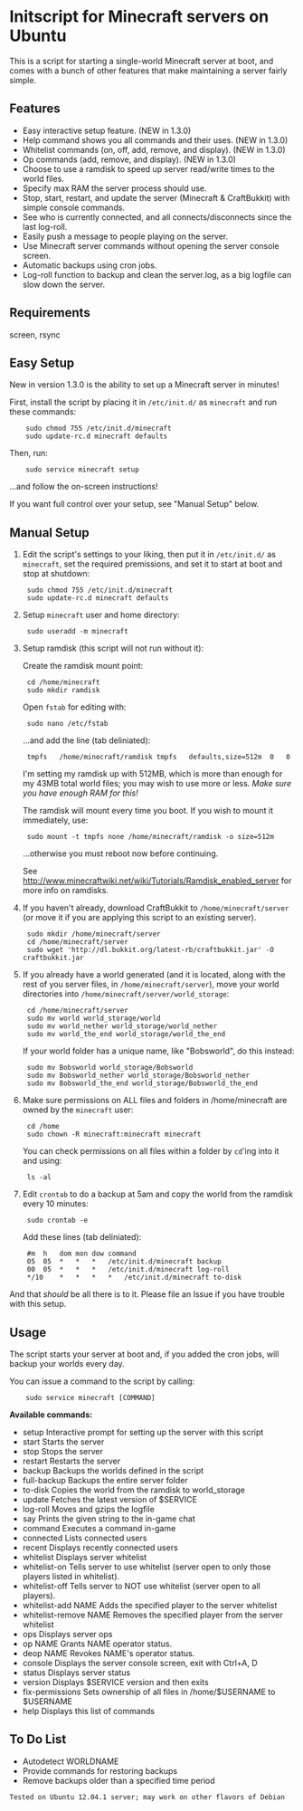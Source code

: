 Initscript for Minecraft servers on Ubuntu
==========================================
This is a script for starting a single-world Minecraft server at boot, and comes with a bunch of other features that make maintaining a server fairly simple.

Features
--------
+ Easy interactive setup feature. (NEW in 1.3.0)
+ Help command shows you all commands and their uses. (NEW in 1.3.0)
+ Whitelist commands (on, off, add, remove, and display). (NEW in 1.3.0)
+ Op commands (add, remove, and display). (NEW in 1.3.0)
+ Choose to use a ramdisk to speed up server read/write times to the world files. 
+ Specify max RAM the server process should use.
+ Stop, start, restart, and update the server (Minecraft & CraftBukkit) with simple console commands.
+ See who is currently connected, and all connects/disconnects since the last log-roll.
+ Easily push a message to people playing on the server.
+ Use Minecraft server commands without opening the server console screen.
+ Automatic backups using cron jobs.
+ Log-roll function to backup and clean the server.log, as a big logfile can slow down the server.

Requirements
------------
screen, rsync

Easy Setup
----------
New in version 1.3.0 is the ability to set up a Minecraft server in minutes!

First, install the script by placing it in `/etc/init.d/` as `minecraft` and run these commands:

		sudo chmod 755 /etc/init.d/minecraft
		sudo update-rc.d minecraft defaults

Then, run:

		sudo service minecraft setup

...and follow the on-screen instructions!

If you want full control over your setup, see "Manual Setup" below.

Manual Setup
------------
1. Edit the script's settings to your liking, then put it in `/etc/init.d/` as `minecraft`, set the required premissions, and set it to start at boot and stop at shutdown:

		sudo chmod 755 /etc/init.d/minecraft
		sudo update-rc.d minecraft defaults

2. Setup `minecraft` user and home directory:

		sudo useradd -m minecraft

3. Setup ramdisk (this script will not run without it):
	
	Create the ramdisk mount point:
	
		cd /home/minecraft
		sudo mkdir ramdisk
	
	Open `fstab` for editing with:

		sudo nano /etc/fstab

	...and add the line (tab deliniated):

		tmpfs	/home/minecraft/ramdisk	tmpfs	defaults,size=512m	0	0

	I'm setting my ramdisk up with 512MB, which is more than enough for my 43MB total world files; you may wish to use more or less. _Make sure you have enough RAM for this!_

	The ramdisk will mount every time you boot. If you wish to mount it immediately, use:

		sudo mount -t tmpfs none /home/minecraft/ramdisk -o size=512m

	...otherwise you must reboot now before continuing.

	See http://www.minecraftwiki.net/wiki/Tutorials/Ramdisk_enabled_server for more info on ramdisks.

4. If you haven't already, download CraftBukkit to `/home/minecraft/server` (or move it if you are applying this script to an existing server).

		sudo mkdir /home/minecraft/server
		cd /home/minecraft/server
		sudo wget 'http://dl.bukkit.org/latest-rb/craftbukkit.jar' -O craftbukkit.jar
	
5. If you already have a world generated (and it is located, along with the rest of you server files, in `/home/minecraft/server`), move your world directories into `/home/minecraft/server/world_storage`:

		cd /home/minecraft/server
		sudo mv world world_storage/world
		sudo mv world_nether world_storage/world_nether
		sudo mv world_the_end world_storage/world_the_end
		
	If your world folder has a unique name, like "Bobsworld", do this instead:
	
		sudo mv Bobsworld world_storage/Bobsworld
		sudo mv Bobsworld_nether world_storage/Bobsworld_nether
		sudo mv Bobsworld_the_end world_storage/Bobsworld_the_end

6. Make sure permissions on ALL files and folders in /home/minecraft are owned by the `minecraft` user:

		cd /home
		sudo chown -R minecraft:minecraft minecraft

	You can check permissions on all files within a folder by `cd`'ing into it and using:

		ls -al

7. Edit `crontab` to do a backup at 5am and copy the world from the ramdisk every 10 minutes:

		sudo crontab -e

	Add these lines (tab deliniated):

		#m 	h 	dom	mon	dow	command
		05 	05 	*	*	*	/etc/init.d/minecraft backup
		00 	05 	*	*	*	/etc/init.d/minecraft log-roll
		*/10 	* 	*	*	*	/etc/init.d/minecraft to-disk

And that _should_ be all there is to it. Please file an Issue if you have trouble with this setup.

Usage
-----
The script starts your server at boot and, if you added the cron jobs, will backup your worlds every day.

You can issue a command to the script by calling:

		sudo service minecraft [COMMAND]

__Available commands:__
+ setup					Interactive prompt for setting up the server with this script
+ start					Starts the server
+ stop					Stops the server
+ restart				Restarts the server
+ backup				Backups the worlds defined in the script
+ full-backup			Backups the entire server folder
+ to-disk				Copies the world from the ramdisk to world_storage
+ update				Fetches the latest version of $SERVICE
+ log-roll				Moves and gzips the logfile
+ say					Prints the given string to the in-game chat
+ command				Executes a command in-game
+ connected				Lists connected users
+ recent				Displays recently connected users
+ whitelist				Displays server whitelist
+ whitelist-on			Tells server to use whitelist (server open to only those players listed in whitelist).
+ whitelist-off			Tells server to NOT use whitelist (server open to all players).
+ whitelist-add NAME	Adds the specified player to the server whitelist
+ whitelist-remove NAME	Removes the specified player from the server whitelist
+ ops					Displays server ops
+ op NAME				Grants NAME operator status.
+ deop NAME				Revokes NAME's operator status.
+ console				Displays the server console screen, exit with Ctrl+A, D
+ status				Displays server status
+ version				Displays $SERVICE version and then exits
+ fix-permissions		Sets ownership of all files in /home/$USERNAME to $USERNAME
+ help					Displays this list of commands

To Do List
----------
+ Autodetect WORLDNAME
+ Provide commands for restoring backups
+ Remove backups older than a specified time period


`Tested on Ubuntu 12.04.1 server; may work on other flavors of Debian`
